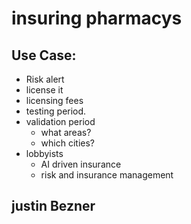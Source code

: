 # insuring pharmacys

## Use Case:
 
+ Risk alert
+ license it
+ licensing fees
+ testing period.
+ validation period
    - what areas?
    - which cities?
+ lobbyists
    - AI driven insurance
    - risk and insurance management



## justin Bezner



